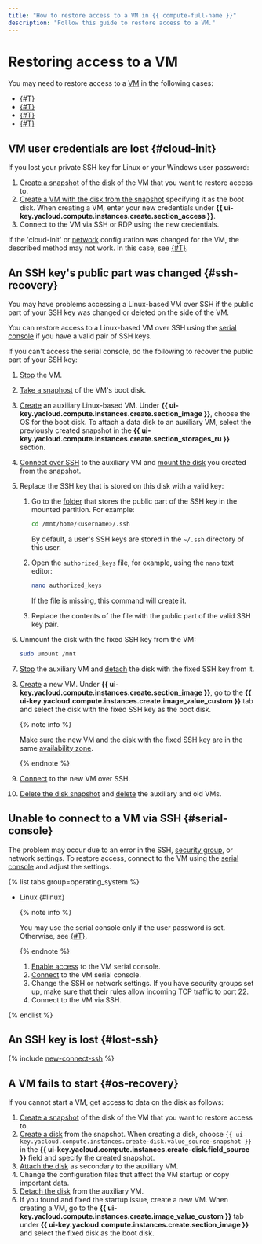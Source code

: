 ```yaml
---
title: "How to restore access to a VM in {{ compute-full-name }}"
description: "Follow this guide to restore access to a VM."
---
```


# Restoring access to a VM

You may need to restore access to a [VM](../../concepts/vm.md) in the following cases:
* [{#T}](#cloud-init)
* [{#T}](#ssh-recovery)
* [{#T}](#serial-console)
* [{#T}](#os-recovery)

## VM user credentials are lost {#cloud-init}

If you lost your private SSH key for Linux or your Windows user password:
1. [Create a snapshot](../disk-control/create-snapshot.md) of the [disk](../../concepts/disk.md) of the VM that you want to restore access to.
1. [Create a VM with the disk from the snapshot](../vm-create/create-from-snapshots.md) specifying it as the boot disk. When creating a VM, enter your new credentials under **{{ ui-key.yacloud.compute.instances.create.section_access }}**.
1. Connect to the VM via SSH or RDP using the new credentials.

If the 'cloud-init' or [network](../../../vpc/concepts/network.md#network) configuration was changed for the VM, the described method may not work. In this case, see [{#T}](#os-recovery).

## An SSH key's public part was changed {#ssh-recovery}

You may have problems accessing a Linux-based VM over SSH if the public part of your SSH key was changed or deleted on the side of the VM.

You can restore access to a Linux-based VM over SSH using the [serial console](#serial-console) if you have a valid pair of SSH keys.

If you can't access the serial console, do the following to recover the public part of your SSH key:
1. [Stop](../vm-control/vm-stop-and-start.md) the VM.
1. [Take a snaphost](../disk-control/create-snapshot.md) of the VM's boot disk.
1. [Create](../vm-create/create-from-snapshots.md) an auxiliary Linux-based VM. Under **{{ ui-key.yacloud.compute.instances.create.section_image }}**, choose the OS for the boot disk. To attach a data disk to an auxiliary VM, select the previously created snapshot in the **{{ ui-key.yacloud.compute.instances.create.section_storages_ru }}** section.
1. [Connect over SSH](../vm-connect/ssh.md) to the auxiliary VM and [mount the disk](../vm-control/vm-attach-disk.md#mount-disk-and-fix-uuid) you created from the snapshot.
1. Replace the SSH key that is stored on this disk with a valid key:
   1. Go to the [folder](../../../resource-manager/concepts/resources-hierarchy.md#folder) that stores the public part of the SSH key in the mounted partition. For example:

      ```bash
      cd /mnt/home/<username>/.ssh
      ```

      By default, a user's SSH keys are stored in the `~/.ssh` directory of this user.
   1. Open the `authorized_keys` file, for example, using the `nano` text editor:

      ```bash
      nano authorized_keys
      ```

      If the file is missing, this command will create it.
   1. Replace the contents of the file with the public part of the valid SSH key pair.
1. Unmount the disk with the fixed SSH key from the VM:

   ```bash
   sudo umount /mnt
   ```

1. [Stop](../vm-control/vm-stop-and-start.md) the auxiliary VM and [detach](../vm-control/vm-detach-disk.md) the disk with the fixed SSH key from it.
1. [Create](../vm-create/create-from-disks.md) a new VM. Under **{{ ui-key.yacloud.compute.instances.create.section_image }}**, go to the **{{ ui-key.yacloud.compute.instances.create.image_value_custom }}** tab and select the disk with the fixed SSH key as the boot disk.

   {% note info %}

   Make sure the new VM and the disk with the fixed SSH key are in the same [availability zone](../../../overview/concepts/geo-scope.md).

   {% endnote %}

1. [Connect](../vm-connect/ssh.md) to the new VM over SSH.
1. [Delete the disk snapshot](../snapshot-control/delete.md) and [delete](../vm-control/vm-delete.md) the auxiliary and old VMs.

## Unable to connect to a VM via SSH  {#serial-console}

The problem may occur due to an error in the SSH, [security group](../../../vpc/concepts/security-groups.md), or network settings. To restore access, connect to the VM using the [serial console](../serial-console/index.md) and adjust the settings.

{% list tabs group=operating_system %}

- Linux {#linux}

   {% note info %}

   You may use the serial console only if the user password is set. Otherwise, see [{#T}](#os-recovery).

   {% endnote %}

   1. [Enable access](../serial-console/index.md#turn-on-for-current-instance) to the VM serial console.
   1. [Connect](../serial-console/connect-cli.md#connect-to-serial-console) to the VM serial console.
   1. Change the SSH or network settings. If you have security groups set up, make sure that their rules allow incoming TCP traffic to port 22.
   1. Connect to the VM via SSH.


{% endlist %}

## An SSH key is lost {#lost-ssh}

{% include [new-connect-ssh](../../../_qa/compute/new-connect-ssh.md) %}

## A VM fails to start {#os-recovery}

If you cannot start a VM, get access to data on the disk as follows:
1. [Create a snapshot](../disk-control/create-snapshot.md) of the disk of the VM that you want to restore access to.
1. [Create a disk](../disk-create/empty.md) from the snapshot. When creating a disk, choose `{{ ui-key.yacloud.compute.instances.create-disk.value_source-snapshot }}` in the **{{ ui-key.yacloud.compute.instances.create-disk.field_source }}** field and specify the created snapshot.
1. [Attach the disk](../vm-control/vm-attach-disk.md) as secondary to the auxiliary VM.
1. Change the configuration files that affect the VM startup or copy important data.
1. [Detach the disk](../vm-control/vm-detach-disk.md) from the auxiliary VM.
1. If you found and fixed the startup issue, create a new VM. When creating a VM, go to the **{{ ui-key.yacloud.compute.instances.create.image_value_custom }}** tab under **{{ ui-key.yacloud.compute.instances.create.section_image }}** and select the fixed disk as the boot disk.